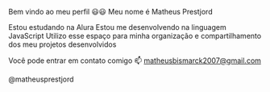 Bem vindo ao meu perfil 😃😃
Meu nome é Matheus Prestjord

Estou estudando na Alura
Estou me desenvolvendo na linguagem JavaScript
Utilizo esse espaço para minha organização e compartilhamento dos meu projetos desenvolvidos

Você pode entrar em contato comigo 📫
matheusbismarck2007@gmail.com

@matheusprestjord
